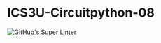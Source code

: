 # ICS3U-Circuitpython-08

[![GitHub's Super Linter](https://github.com/Joshua-Yeung-2/ICS3U-Circuitpython-08/workflows/GitHub's%20Super%20Linter/badge.svg)](https://github.com/Joshua-Yeung-2/ICS3U-Circuitpython-08/actions)
